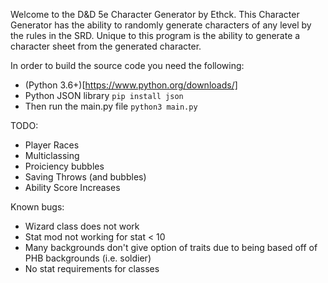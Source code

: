 Welcome to the D&D 5e Character Generator by Ethck.
This Character Generator has the ability to randomly generate characters of any level by the rules in the SRD.
Unique to this program is the ability to generate a character sheet from the generated character.

In order to build the source code you need the following:
- (Python 3.6+)[https://www.python.org/downloads/]
- Python JSON library `pip install json`
- Then run the main.py file `python3 main.py`

TODO:
- Player Races
- Multiclassing
- Proiciency bubbles
- Saving Throws (and bubbles)
- Ability Score Increases


Known bugs:
- Wizard class does not work
- Stat mod not working for stat < 10
- Many backgrounds don't give option of traits due to being based off of PHB backgrounds (i.e. soldier)
- No stat requirements for classes
